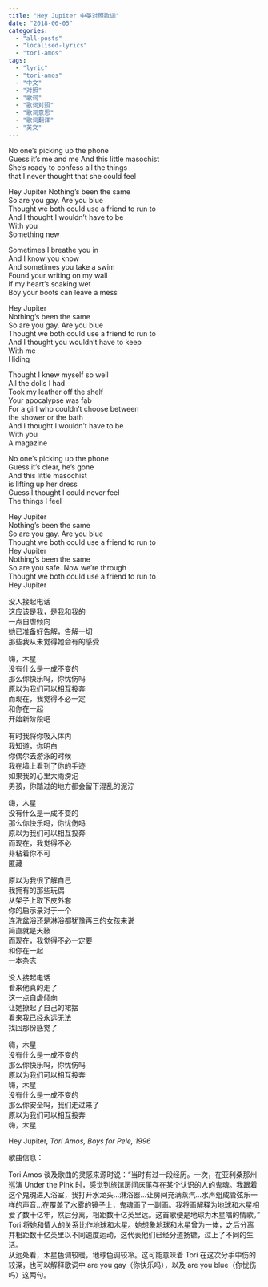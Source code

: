 ```yaml
---
title: "Hey Jupiter 中英对照歌词"
date: "2018-06-05"
categories: 
  - "all-posts"
  - "localised-lyrics"
  - "tori-amos"
tags: 
  - "lyric"
  - "tori-amos"
  - "中文"
  - "对照"
  - "歌词"
  - "歌词对照"
  - "歌词意思"
  - "歌词翻译"
  - "英文"
---
```


No one’s picking up the phone  
Guess it’s me and me
And this little masochist  
She’s ready to confess all the things  
that I never thought that she could feel

Hey Jupiter 
Nothing’s been the same  
So are you gay. Are you blue  
Thought we both could use a friend to run to  
And I thought I wouldn’t have to be  
With you  
Something new

Sometimes I breathe you in  
And I know you know  
And sometimes you take a swim  
Found your writing on my wall  
If my heart’s soaking wet  
Boy your boots can leave a mess

Hey Jupiter  
Nothing’s been the same  
So are you gay. Are you blue  
Thought we both could use a friend to run to  
And I thought you wouldn’t have to keep  
With me  
Hiding

Thought I knew myself so well  
All the dolls I had  
Took my leather off the shelf  
Your apocalypse was fab  
For a girl who couldn’t choose between  
the shower or the bath  
And I thought I wouldn’t have to be  
With you  
A magazine

No one’s picking up the phone  
Guess it’s clear, he’s gone  
And this little masochist  
is lifting up her dress  
Guess I thought I could never feel  
The things I feel

Hey Jupiter  
Nothing’s been the same  
So are you gay. Are you blue  
Thought we both could use a friend to run to  
Hey Jupiter  
Nothing’s been the same  
So are you safe. Now we’re through  
Thought we both could use a friend to run to  
Hey Jupiter

没人接起电话  
这应该是我，是我和我的  
一点自虐倾向  
她已准备好告解，告解一切  
那些我从未觉得她会有的感受

嗨，木星  
没有什么是一成不变的  
那么你快乐吗，你忧伤吗  
原以为我们可以相互投奔  
而现在，我觉得不必一定  
和你在一起  
开始新阶段吧

有时我将你吸入体内  
我知道，你明白  
你偶尔去游泳的时候  
我在墙上看到了你的手迹  
如果我的心里大雨滂沱  
男孩，你踏过的地方都会留下混乱的泥泞

嗨，木星  
没有什么是一成不变的  
那么你快乐吗，你忧伤吗  
原以为我们可以相互投奔  
而现在，我觉得不必  
非粘着你不可  
匿藏

原以为我很了解自己  
我拥有的那些玩偶  
从架子上取下皮外套  
你的启示录对于一个  
连洗盆浴还是淋浴都犹豫再三的女孩来说  
简直就是天籁  
而现在，我觉得不必一定要  
和你在一起  
一本杂志

没人接起电话  
看来他真的走了  
这一点自虐倾向  
让她撩起了自己的裙摆  
看来我已经永远无法  
找回那份感觉了

嗨，木星  
没有什么是一成不变的  
那么你快乐吗，你忧伤吗  
原以为我们可以相互投奔  
嗨，木星  
没有什么是一成不变的  
那么你安全吗，我们走过来了  
原以为我们可以相互投奔  
嗨，木星

Hey Jupiter, *Tori Amos, Boys for Pele, 1996*

歌曲信息：

Tori Amos 谈及歌曲的灵感来源时说：“当时有过一段经历。一次，在亚利桑那州巡演 Under the Pink 时，感觉到旅馆房间床尾存在某个认识的人的鬼魂。我跟着这个鬼魂进入浴室，我打开水龙头…淋浴器…让房间充满蒸汽…水声组成管弦乐一样的声音…在覆盖了水雾的镜子上，鬼魂画了一副画。我将画解释为地球和木星相爱了数十亿年，然后分离，相距数十亿英里远。这首歌便是地球为木星唱的情歌。”  
Tori 将她和情人的关系比作地球和木星。她想象地球和木星曾为一体，之后分离并相距数十亿英里以不同速度运动，这代表他们已经分道扬镳，过上了不同的生活。  
从远处看，木星色调较暖，地球色调较冷。这可能意味着 Tori 在这次分手中伤的较深，也可以解释歌词中 are you gay（你快乐吗），以及 are you blue（你忧伤吗）这两句。
